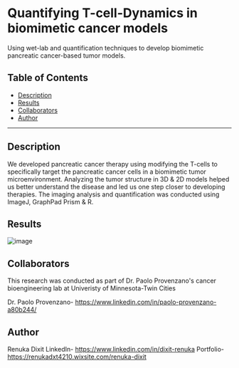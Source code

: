 # Quantifying T-cell-Dynamics in biomimetic cancer models

Using wet-lab and quantification techniques to develop biomimetic pancreatic cancer-based tumor models. 

## Table of Contents

- [Description](#description)
- [Results](#results)
- [Collaborators](#collaborators)
- [Author](#author)

---
## Description

We developed pancreatic cancer therapy using modifying the T-cells to specifically target the pancreatic cancer cells in a biomimetic tumor microenvironment. Analyzing the tumor structure in 3D & 2D models helped us better understand the disease and led us one step closer to developing therapies. The imaging analysis and quantification was conducted using ImageJ, GraphPad Prism & R. 

## Results

![image](https://github.com/user-attachments/assets/8d82b31d-4a97-48de-b4c4-5170efc6e004)

## Collaborators

This research was conducted as part of Dr. Paolo Provenzano's cancer bioengineering lab at Univeristy of Minnesota-Twin Cities

Dr. Paolo Provenzano- https://www.linkedin.com/in/paolo-provenzano-a80b244/

## Author
Renuka Dixit
LinkedIn- https://www.linkedin.com/in/dixit-renuka
Portfolio- https://renukadxt4210.wixsite.com/renuka-dixit
